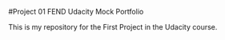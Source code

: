 #Project 01 FEND Udacity Mock Portfolio

This is my repository for the First Project in the Udacity course.
